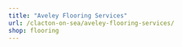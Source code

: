 ```yaml
---
title: "Aveley Flooring Services"
url: /clacton-on-sea/aveley-flooring-services/
shop: flooring
---
```

